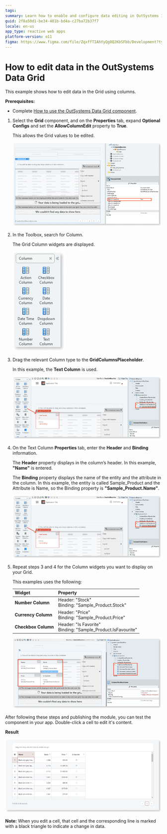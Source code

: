 ```yaml
---
tags: 
summary: Learn how to enable and configure data editing in OutSystems 11 (O11) Data Grid by setting the AllowColumnEdit property to true and adding column widgets.
guid: 2f8a50d1-be34-401b-bd4a-c27ba72b37f7
locale: en-us
app_type: reactive web apps
platform-version: o11
figma: https://www.figma.com/file/ZqxffTIAhYyQg8Q2KbSFbb/Development?type=design&node-id=1168%3A0&mode=design&t=bneC7SMvNg6A2EZ4-1
---
```


# How to edit data in the OutSystems Data Grid

This example shows how to edit data in the Grid using columns.

**Prerequisites:** 

* Complete [How to use the OutSystems Data Grid component](how-to-view-data.md).

1. Select the **Grid** component, and on the **Properties** tab, expand **Optional Configs** and set the **AllowColumnEdit** property to **True**. 

    This allows the Grid values to be edited. 

   ![Screenshot showing the AllowColumnEdit property set to True in the Data Grid's properties panel.](images/grid-edit-true-ss.png "Enabling Column Edit in Data Grid")

1. In the Toolbox, search for Column.

    The Grid Column widgets are displayed.

   ![Screenshot displaying various Grid Column widgets such as Text Column, Number Column, and Checkbox Column.](images/grid-edit-columns-ss.png "Grid Column Widgets")

1. Drag the relevant Column type to the **GridColumnsPlaceholder**. 

    In this example, the **Text Column** is used.

   ![Screenshot of the Text Column properties tab with Header and Binding fields set to 'Name' and 'Sample_Product.Name' respectively.](images/grid-edit-textcolumn-ss.png "Configuring Text Column Properties")

1. On the Text Column **Properties** tab, enter the **Header** and **Binding** information.

    The **Header** property displays in the column’s header. In this example, **"Name"** is entered. 
 
    The **Binding** property displays the name of the entity and the attribute in the column. In this example, the entity is called Sample_Product and the Attribute is Name, so the Binding property is **"Sample_Product.Name"**.

    ![Screenshot of the Text Column properties tab with Header and Binding fields set to 'Name' and 'Sample_Product.Name' respectively.](images/grid-edit-textcolumn-ss.png "Configuring Text Column Properties")

1. Repeat steps 3 and 4 for the Column widgets you want to display on your Grid. 

    This examples uses the following:

    | **Widget** | **Property** |
    |---|---|
    |**Number Column** | Header: "Stock" <br/> Binding: "Sample_Product.Stock"|
    | **Currency Column**| Header: "Price"<br/> Binding: "Sample_Product.Price" | 
    |**Checkbox Column** | Header: "Is Favorite"<br/>Binding: "Sample_Product.IsFavourite" |  

    ![Screenshot showing the Data Grid with added columns for Name, Stock, Price, and Is Favorite with their respective bindings.](images/grid-edit-addcol-ss.png "Adding Columns to Data Grid")

After following these steps and publishing the module, you can test the component in your app. Double-click a cell to edit it's content.

**Result**

![Screenshot of the Data Grid with editable cells displaying product information such as Name, Stock, Price, and Is Favorite.](images/grid-edit-result-ss.png "Edited Data Grid Result")

**Note:** When you edit a cell, that cell and the corresponding line is marked with a black triangle to indicate a change in data. 

